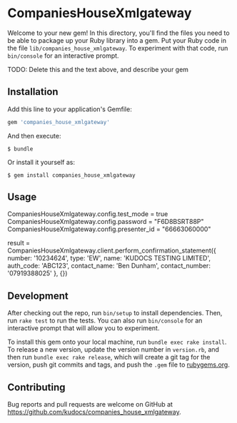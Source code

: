 # CompaniesHouseXmlgateway

Welcome to your new gem! In this directory, you'll find the files you need to be able to package up your Ruby library into a gem. Put your Ruby code in the file `lib/companies_house_xmlgateway`. To experiment with that code, run `bin/console` for an interactive prompt.

TODO: Delete this and the text above, and describe your gem

## Installation

Add this line to your application's Gemfile:

```ruby
gem 'companies_house_xmlgateway'
```

And then execute:

    $ bundle

Or install it yourself as:

    $ gem install companies_house_xmlgateway

## Usage

CompaniesHouseXmlgateway.config.test_mode = true
CompaniesHouseXmlgateway.config.password = "F6D8BSRT88P"
CompaniesHouseXmlgateway.config.presenter_id = "66663060000"

result = CompaniesHouseXmlgateway.client.perform_confirmation_statement({ number: '10234624', type: 'EW', name: 'KUDOCS TESTING LIMITED', auth_code: 'ABC123', contact_name: 'Ben Dunham', contact_number: '07919388025' }, {})

## Development

After checking out the repo, run `bin/setup` to install dependencies. Then, run `rake test` to run the tests. You can also run `bin/console` for an interactive prompt that will allow you to experiment.

To install this gem onto your local machine, run `bundle exec rake install`. To release a new version, update the version number in `version.rb`, and then run `bundle exec rake release`, which will create a git tag for the version, push git commits and tags, and push the `.gem` file to [rubygems.org](https://rubygems.org).

## Contributing

Bug reports and pull requests are welcome on GitHub at https://github.com/kudocs/companies_house_xmlgateway.